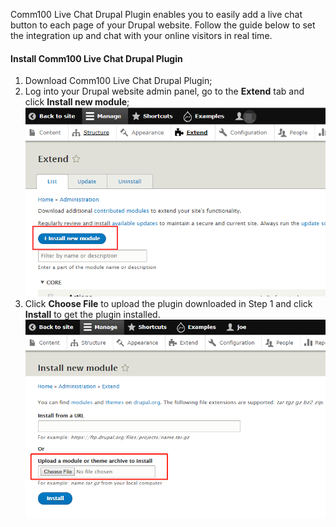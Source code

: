 Comm100 Live Chat Drupal Plugin enables you to easily add a live chat button to each page of your Drupal website. Follow the guide below to set the integration up and chat with your online visitors in real time.

#### Install Comm100 Live Chat Drupal Plugin
1. Download Comm100 Live Chat Drupal Plugin;
2. Log into your Drupal website admin panel, go to the **Extend** tab and click **Install new module**;
![](https://github.com/hypnus1983/KB/raw/master/install_drupal8_01.png)
3. Click **Choose File** to upload the plugin downloaded in Step 1 and click **Install** to get the plugin installed.
![](https://github.com/hypnus1983/KB/raw/master/install_drupal8__02.png)

